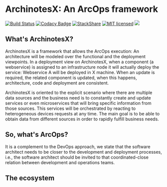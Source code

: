 # ArchinotesX: An ArcOps framework

[![Build Status](https://travis-ci.org/imTachu/ArchinotesX.svg?branch=master)](https://travis-ci.org/imTachu/ArchinotesX)
[![Codacy Badge](https://api.codacy.com/project/badge/Grade/63201a1f84e54c64adf19c1a78955a44)](https://www.codacy.com/app/tachusalamanca/ArchinotesX?utm_source=github.com&amp;utm_medium=referral&amp;utm_content=imTachu/ArchinotesX&amp;utm_campaign=Badge_Grade)
[![StackShare](http://img.shields.io/badge/tech-stack-0690fa.svg?style=flat)](http://stackshare.io/imTachu/archinotesx)
[![MIT licensed](https://img.shields.io/badge/license-MIT-blue.svg)](https://raw.githubusercontent.com/hyperium/hyper/master/LICENSE)
![](https://img.shields.io/badge/platform-OS%20X%20%7C%20Linux-808080.svg?style=flat-square)

## What's ArchinotesX?
ArchinotesX is a framework that allows the ArcOps execution: An architecture will be modeled over the functional and the deployment viewpoints. In a deployment view on ArchinotesX, when a component (a webservice) is assigned to an infrastructure node it will actually deploy the service: Webservice A will be deployed in X machine. When an update is required, the related component is updated, when this happens, architecture, code and deployment are consistent.

ArchinotesX is oriented to the explicit scenario where there are multiple data sources and the business need is to constantly create and update services or even microservices that will bring specific information from those sources. This services will be orchestrated by reacting to heterogeneous devices requests at any time. The main goal is to be able to obtain data from different sources in order to rapidly fulfill business needs.

## So, what's ArcOps?
It is a complement to the DevOps approach, we state that the software architect needs to be closer to the development and deployment processes, i.e., the software architect should be invited to that coordinated-close relation between development and operations teams. 

## The ecosystem


